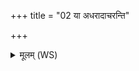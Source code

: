 +++
title = "02 या अधरादाचरन्ति"

+++
<details><summary>मूलम् (WS)</summary>

या अधरादाचरन्ति जिह्मा मुखा करिक्रतीः ।  
आहता अप ता हतो नश्यन्त्वतश्चिन्वतीः ॥॥ २ ॥  
याः कुल्या या वन्या या उ चोन्मादयिष्णवः ।  
सर्वास्ता मृश्मशाकरं दृषदा खल्वाङ् इव ॥ ३ ॥
</details>